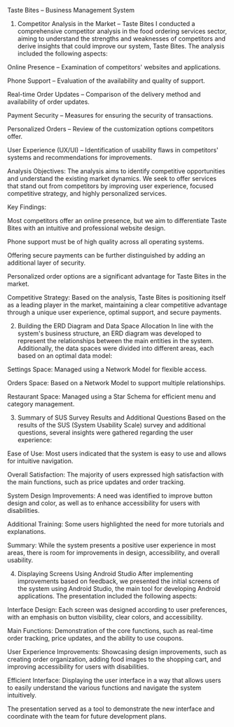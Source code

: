 Taste Bites – Business Management System

1. Competitor Analysis in the Market – Taste Bites
I conducted a comprehensive competitor analysis in the food ordering services sector, aiming to understand the strengths and weaknesses of competitors and derive insights that could improve our system, Taste Bites. The analysis included the following aspects:

Online Presence – Examination of competitors' websites and applications.

Phone Support – Evaluation of the availability and quality of support.

Real-time Order Updates – Comparison of the delivery method and availability of order updates.

Payment Security – Measures for ensuring the security of transactions.

Personalized Orders – Review of the customization options competitors offer.

User Experience (UX/UI) – Identification of usability flaws in competitors' systems and recommendations for improvements.


Analysis Objectives:
The analysis aims to identify competitive opportunities and understand the existing market dynamics. We seek to offer services that stand out from competitors by improving user experience, focused competitive strategy, and highly personalized services.

Key Findings:

Most competitors offer an online presence, but we aim to differentiate Taste Bites with an intuitive and professional website design.

Phone support must be of high quality across all operating systems.

Offering secure payments can be further distinguished by adding an additional layer of security.

Personalized order options are a significant advantage for Taste Bites in the market.


Competitive Strategy:
Based on the analysis, Taste Bites is positioning itself as a leading player in the market, maintaining a clear competitive advantage through a unique user experience, optimal support, and secure payments.


2. Building the ERD Diagram and Data Space Allocation
In line with the system's business structure, an ERD diagram was developed to represent the relationships between the main entities in the system. Additionally, the data spaces were divided into different areas, each based on an optimal data model:

Settings Space: Managed using a Network Model for flexible access.

Orders Space: Based on a Network Model to support multiple relationships.

Restaurant Space: Managed using a Star Schema for efficient menu and category management.


3. Summary of SUS Survey Results and Additional Questions
Based on the results of the SUS (System Usability Scale) survey and additional questions, several insights were gathered regarding the user experience:

Ease of Use: Most users indicated that the system is easy to use and allows for intuitive navigation.

Overall Satisfaction: The majority of users expressed high satisfaction with the main functions, such as price updates and order tracking.

System Design Improvements: A need was identified to improve button design and color, as well as to enhance accessibility for users with disabilities.

Additional Training: Some users highlighted the need for more tutorials and explanations.


Summary:
While the system presents a positive user experience in most areas, there is room for improvements in design, accessibility, and overall usability.


4. Displaying Screens Using Android Studio
After implementing improvements based on feedback, we presented the initial screens of the system using Android Studio, the main tool for developing Android applications. The presentation included the following aspects:

Interface Design: Each screen was designed according to user preferences, with an emphasis on button visibility, clear colors, and accessibility.

Main Functions: Demonstration of the core functions, such as real-time order tracking, price updates, and the ability to use coupons.

User Experience Improvements: Showcasing design improvements, such as creating order organization, adding food images to the shopping cart, and improving accessibility for users with disabilities.

Efficient Interface: Displaying the user interface in a way that allows users to easily understand the various functions and navigate the system intuitively.


The presentation served as a tool to demonstrate the new interface and coordinate with the team for future development plans.
